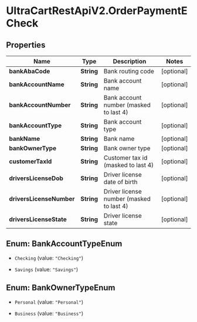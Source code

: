 # UltraCartRestApiV2.OrderPaymentECheck

## Properties
Name | Type | Description | Notes
------------ | ------------- | ------------- | -------------
**bankAbaCode** | **String** | Bank routing code | [optional] 
**bankAccountName** | **String** | Bank account name | [optional] 
**bankAccountNumber** | **String** | Bank account number (masked to last 4) | [optional] 
**bankAccountType** | **String** | Bank account type | [optional] 
**bankName** | **String** | Bank name | [optional] 
**bankOwnerType** | **String** | Bank owner type | [optional] 
**customerTaxId** | **String** | Customer tax id (masked to last 4) | [optional] 
**driversLicenseDob** | **String** | Driver license date of birth | [optional] 
**driversLicenseNumber** | **String** | Driver license number (masked to last 4) | [optional] 
**driversLicenseState** | **String** | Driver license state | [optional] 


<a name="BankAccountTypeEnum"></a>
## Enum: BankAccountTypeEnum


* `Checking` (value: `"Checking"`)

* `Savings` (value: `"Savings"`)




<a name="BankOwnerTypeEnum"></a>
## Enum: BankOwnerTypeEnum


* `Personal` (value: `"Personal"`)

* `Business` (value: `"Business"`)




